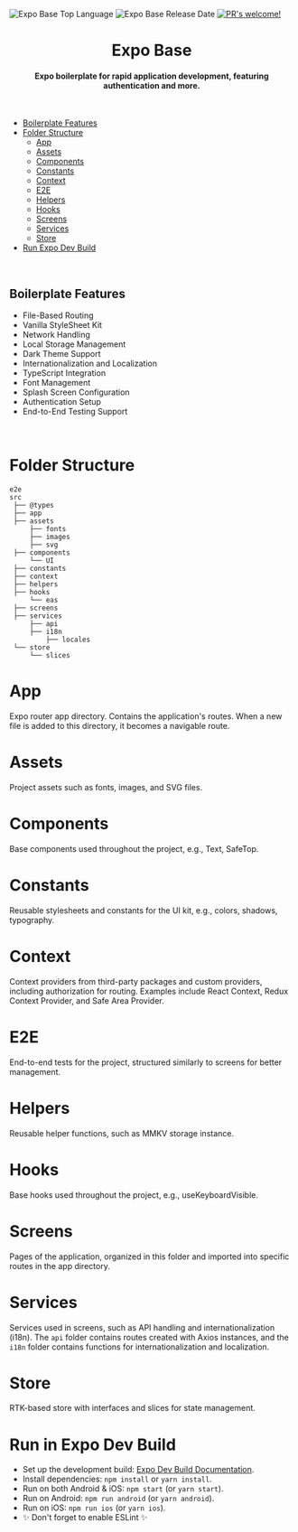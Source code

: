 ![Expo Base Top Language](https://img.shields.io/github/languages/top/sabuhiteymurov/expo-base)
![Expo Base Release Date](https://img.shields.io/github/release-date/sabuhiteymurov/expo-base)
[![PR's welcome!](https://img.shields.io/badge/PRs-welcome-brightgreen.svg)](https://github.com/sabuhiteymurov/expo-base/pulls)

<h1 align="center">Expo Base</h1>

<h4 align="center">Expo boilerplate for rapid application development, featuring authentication and more.</h4>

<br>

- [Boilerplate Features](#boilerplate-features)
- [Folder Structure](#folder-structure)
    - [App](#app)
    - [Assets](#assets)
    - [Components](#components)
    - [Constants](#constants)
    - [Context](#context)
    - [E2E](#e2e)
    - [Helpers](#helpers)
    - [Hooks](#hooks)
    - [Screens](#screens)
    - [Services](#services)
    - [Store](#store)
- [Run Expo Dev Build](#run-expo-dev-build)

<br>

<a id="boilerplate-features"></a>

## Boilerplate Features

- File-Based Routing
- Vanilla StyleSheet Kit
- Network Handling
- Local Storage Management
- Dark Theme Support
- Internationalization and Localization
- TypeScript Integration
- Font Management
- Splash Screen Configuration
- Authentication Setup
- End-to-End Testing Support

<br>

<a id="folder-structure"></a>

# Folder Structure

```
e2e
src
 ├── @types
 ├── app
 ├── assets
     ├── fonts
     ├── images
     ├── svg
 ├── components
     └── UI
 ├── constants
 ├── context
 ├── helpers
 ├── hooks
     └── eas
 ├── screens
 ├── services
     ├── api
     ├── i18n
         ├── locales
 └── store
     └── slices
```

<a id="app"></a>

# App

Expo router app directory. Contains the application's routes. When a new file is added to this directory, it becomes a
navigable route.

<a id="assets"></a>

# Assets

Project assets such as fonts, images, and SVG files.

<a id="components"></a>

# Components

Base components used throughout the project, e.g., Text, SafeTop.

<a id="constants"></a>

# Constants

Reusable stylesheets and constants for the UI kit, e.g., colors, shadows, typography.

<a id="context"></a>

# Context

Context providers from third-party packages and custom providers, including authorization for routing. Examples include
React Context, Redux Context Provider, and Safe Area Provider.

<a id="e2e"></a>

# E2E

End-to-end tests for the project, structured similarly to screens for better management.

<a id="helpers"></a>

# Helpers

Reusable helper functions, such as MMKV storage instance.

<a id="hooks"></a>

# Hooks

Base hooks used throughout the project, e.g., useKeyboardVisible.

<a id="screens"></a>

# Screens

Pages of the application, organized in this folder and imported into specific routes in the app directory.

<a id="services"></a>

# Services

Services used in screens, such as API handling and internationalization (i18n). The `api` folder contains routes created
with Axios instances, and the `i18n` folder contains functions for internationalization and localization.

<a id="store"></a>

# Store

RTK-based store with interfaces and slices for state management.

<a id="run-expo-dev-build"></a>

# Run in Expo Dev Build

- Set up the development
  build: [Expo Dev Build Documentation](https://docs.expo.dev/develop/development-builds/create-a-build).
- Install dependencies: `npm install` or `yarn install`.
- Run on both Android & iOS: `npm start` (or `yarn start`).
- Run on Android: `npm run android` (or `yarn android`).
- Run on iOS: `npm run ios` (or `yarn ios`).
- ✨ Don't forget to enable ESLint ✨
